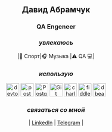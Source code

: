 <div align="center">

## Давид Абрамчук

### QA Engeneer

### **_увлекаюсь_**

|:basketball: Спорт|:headphones: Музыка |:warning: QA :computer:|

### **_использую_**

<div>

<img alt="devtools" width="35px" src="https://user-images.githubusercontent.com/89486551/143319750-2f729405-4b8a-4f73-8e16-b5c7780517fc.png" style="max-width: 100%;">
<img alt="postman" width="35px" src="https://user-images.githubusercontent.com/89486551/143319803-99550e9f-bdde-4354-b38a-a3aa8ffc9a77.png" style="max-width: 100%;">
<img alt="PostgreSQL" width="35px" src="https://user-images.githubusercontent.com/89486551/143319773-17f2e07b-8dc2-4f02-9b60-e9f0b421ce06.png" style="max-width: 100%;">
<img alt="Git" width="35px" src="https://user-images.githubusercontent.com/89486551/143319775-c711ac23-04f8-44dd-9a0b-ea3698467e9e.png" style="max-width: 100%;">
<img alt="charles" width="35px" src="https://user-images.githubusercontent.com/89486551/143319787-e5eb9aa4-5b57-454f-b903-64282274af76.png" style="max-width: 100%;">
<img alt="fiddler" width="35px" src="https://user-images.githubusercontent.com/89486551/143319792-72034e75-f2fe-4589-b741-6f21a2433a71.png" style="max-width: 100%;">
<img alt="dbeaver" width="35px" src="https://user-images.githubusercontent.com/89486551/143319757-0bbd31ce-7860-447a-9571-504653849d0b.png" style="max-width: 100%;">
</div>

### **_связаться со мной_**

| [LinkedIn][li] | [Telegram][tg] |

[tg]: https://t.me/b_dav
[li]: https://www.linkedin.com/in/david-abramchuk/
<div>
